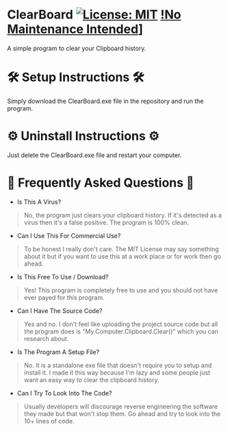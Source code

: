 # ClearBoard [![License: MIT](https://img.shields.io/badge/License-MIT-yellow.svg)](https://opensource.org/licenses/MIT) [!No Maintenance Intended](http://unmaintained.tech/badge.svg)]
A simple program to clear your Clipboard history.

# 🛠 Setup Instructions 🛠
Simply download the ClearBoard.exe file in the repository and run the program.

# ⚙️ Uninstall Instructions ⚙️
Just delete the ClearBoard.exe file and restart your computer.

# 💬 Frequently Asked Questions 💬

- Is This A Virus?
> No, the program just clears your clipboard history. If it's detected as a virus
then it's a false positive. The program is 100% clean.

- Can I Use This For Commercial Use?
> To be honest I really don't care. The MIT License may say something about it
but if you want to use this at a work place or for work then go ahead.

- Is This Free To Use / Download?
> Yes! This program is completely free to use and you should not have ever
payed for this program.

- Can I Have The Source Code?
> Yes and no. I don't feel like uploading the project source code but all the
program does is "My.Computer.Clipboard.Clear()" which you can research about.

- Is The Program A Setup File?
> No. It is a standalone exe file that doesn't require you to setup and install
it. I made it this way because I'm lazy and some people just want an easy way to
clear the clipboard history.

- Can I Try To Look Into The Code?
> Usually developers will discourage reverse engineering the software they made
but that won't stop them. Go ahead and try to look into the 10+ lines of code.
